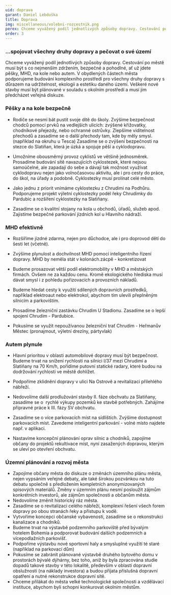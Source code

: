 ```yaml
---
uid: doprava
garant: Daniel Lebduška
title: Doprava
img: miscellaneous/volebni-rozcestnik.png
perex: Chceme vyvážený podíl jednotlivých způsoby dopravy. Cestování po městě musí být s co nejmenším zdržením, bezpečné a pohodlné, ať už jdete pěšky, jedete MHD, na kole nebo autem.
order: 3
---
```


### ...spojovat všechny druhy dopravy a pečovat o své území

Chceme vyvážený podíl jednotlivých způsoby dopravy. Cestování po městě musí být s co nejmenším zdržením, bezpečné a pohodlné, ať už jdete pěšky, MHD, na kole nebo autem. V obydlených částech města podporujeme budování komplexního prostředí pro všechny druhy dopravy s důrazem na udržitelnost, ekologii a estetiku daného území. Veškeré nové stavby musí být plánované v souladu s okolním prostředí a musí jim předcházet veřejná diskuze.


### Pěšky a na kole bezpečně

- Rodiče se nesmí bát pustit svoje dítě do školy. Zvýšíme bezpečnost chodců pomocí prvků na vedlejších ulicích: zvýšené křižovatky, chodníkové přejezdy, nebo ochranné ostrůvky. Zlepšíme viditelnost přechodů a zasadíme se o další přechody tam, kde by měly smysl. (například na okruhu u Tesca) Zasadíme se o zvýšení bezpečnosti na stezce do Slatiňan, která je úzká a spojuje pěší a cyklodopravu. 

- Umožníme obousměrný provoz cyklistů ve většině jednosměrek. Prosadíme budování sítě navazujících cyklostezek, které nejsou samoúčelné, ale zapadají do sebe a dávají tak možnost využívat cyklodopravu nejen jako volnočasovou aktivitu, ale i pro cesty do práce, do škol, na úřady a podobně. Cyklostezky musí prolínat celé město. 
- Jako jednu z priorit vnímáme cyklostezku z Chrudimi na Podhůru. Podporujeme projekt výletní cyklostezky podél řeky Chrudimky do Pardubic a rozšíření cyklostezky na Slatiňany. 

- Zasadíme se o kvalitní stojany na kola u obchodů, úřadů, služeb apod. Zajistíme bezpečné parkování jízdních kol u Hlavního nádraží. 

### MHD efektivně

- Rozšíříme jízdné zdarma, nejen pro důchodce, ale i pro doprovod dětí do šesti let (včetně). 

- Zvýšíme plynulost a dochvilnost MHD pomocí inteligentního řízení dopravy. MHD by neměla stát v kolonách.zácpě - konkretizovat 

- Budeme prosazovat větší podíl elektromobility v MHD a městských firmách. Ovšem ne za každou cenu. Kromě ekologického hlediska musí dávat smysl i z pohledu pořizovacích a provozních nákladů. 

- Budeme hledat cesty k využití sdílených dopravních prostředků, například elektroaut nebo elektrokol, abychom tím ulevili přeplněným silnicím a parkovištím.  

- Prosadíme železniční zastávku Chrudim U Stadionu. Zasadíme se o lepší spojení Chrudim - Pardubice. 
- Pokusíme se využít nepoužívanou železniční trať Chrudim - Heřmanův Městec (pronajmout, výletní drezíny, pártyvlak) 

### Autem plynule

- Hlavní prioritou v oblasti automobilové dopravy musí být bezpečnost. Budeme trvat na snížení rychlosti na silnici I/37 mezi Chrudimí a Slatiňany na 70 Km/h, pořídíme putovní statické radary, které budou na dodržování rychlosti ve městě dohlížet. 
- Podpoříme zklidnění dopravy v ulici Na Ostrově a revitalizaci přilehlého nábřeží. 

- Nedovolíme další prodlužování stavby II. fáze obchvatu za Slatiňany, zasadíme se o  rychlé výkupy pozemků ke stavbě potřebných. Zahájíme přípravné práce k III. fázy SV obchvatu.  

- Zasadíme se o více parkovacích míst na sídlištích. Zvýšíme dostupnost parkovacích míst. Zavedeme inteligentní parkování - volné místo najdete např. v aplikaci. 

- Nastavíme koncepční plánování oprav silnic a chodníků, zapojíme občany do projektů rekultivace míst, nyní zasažených dopravou, kterým se uleví po otevření obchvatu. 

###  Územní plánování a rozvoj města

- Zapojíme občany města do diskuze o změnách územního plánu města, nejen vypsáním veřejné debaty, ale také širokou pozvánkou na tuto debatu společně s předložením kompletních anonymizovaných spisových materiálů. Změny v územním plánu nesmí posloužit zájmům konkrétních investorů, ale zájmům společnosti a občanům města. 
- Nedovolíme změnit historický ráz města. 
- Zasadíme se o revitalizaci celého nábřeží, komplexní řešení všech forem dopravy po obou stranách řeky a přístupu k vodě. 
- Vytvoříme koncepci občanské vybavenosti, zasadíme se o rekonstrukci kanalizace a chodníků. 
- Budeme trvat na výstavbě podzemního parkoviště před bývalým hotelem Bohemia a podporovat budování dalších podzemních a vícepodlažních parkovišť. 
- Podpoříme výstavbu nové sportovní haly a smysluplné využití té staré (například na parkovací dům) 
- Pokusíme se zabránit plánované výstavbě druhého bytového domu v prostorách bývalé dýhárny, bez toho, aniž by byla zpracována studie dopadů takové stavby v této lokalitě, především v oblasti dopravní obslužnosti (na náklady investora) a budou přijata příslušná dopravní opatření a nutné rekonstrukce dopravní sítě.  
- Chceme přilákat do města velké technologické společnosti a vzdělávací instituce, abychom byli schopni konkurovat okolním městům.
